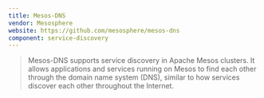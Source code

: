 ```yaml
---
title: Mesos-DNS
vendor: Mesosphere
website: https://github.com/mesosphere/mesos-dns
component: service-discovery
---
```

> Mesos-DNS supports service discovery in Apache Mesos clusters. It allows applications and services running on Mesos to find each other through the domain name system (DNS), similar to how services discover each other throughout the Internet.
